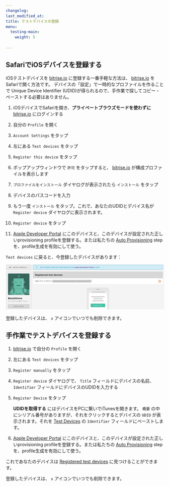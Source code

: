 ```yaml
---
changelog: 
last_modified_at: 
title: テストデバイスの登録
menu:
  testing-main:
    weight: 5

---
```

## SafariでiOSデバイスを登録する

iOSテストデバイスを [bitrise.io](https://www.bitrise.io) に登録する一番手軽な方法は、 [bitrise.io](https://www.bitrise.io) をSafariで開く方法です。
デバイスの「設定」で一時的なプロファイルを作ることで Unique Device Identifier (UDID)が得られるので、手作業で探してコピー・ペーストする必要はありません。

 1. iOSデバイスでSafariを開き、**プライベートブラウズモードを使わずに** [bitrise.io](https://www.bitrise.io) にログインする
 2. 自分の `Profile` を開く
 3. `Account Settings` をタップ
 4. 左にある `Test devices` をタップ
 5. `Register this device` をタップ
 6. ポップアップウィンドウで `許可` をタップすると、 [bitrise.io](https://www.bitrise.io) が構成プロファイルを表示します
 
 7. `プロファイルをインストール` ダイヤログが表示されたら `インストール` をタップ
 8. デバイスのパスコードを入力
 9. もう一度 `インストール` をタップ。これで、あなたのUDIDとデバイス名が `Register device` ダイヤログに表示されます。
10. `Register device` をタップ
11. [Apple Developer Portal](https://developer.apple.com/) にこのデバイスと、このデバイスが設定された正しいprovisioning profileを登録する。または私たちの [Auto Provisioning](/code-signing/ios-code-signing/ios-auto-provisioning) stepを、profile生成を有効にして使う。


`Test devices` に戻ると、今登録したデバイスがあります：


![Screenshot](/img/adding-a-new-app/ios-device.jpg)

登録したデバイスは、 `x` アイコンでいつでも削除できます。

## 手作業でテストデバイスを登録する


1. [bitrise.io](https://www.bitrise.io) で自分の `Profile` を開く
2. 左にある `Test devices` をタップ
3. `Register manually` をタップ
4. `Register device` ダイヤログで、 `Title` フィールドにデバイスの名前、 `Identifier` フィールドにデバイスのUDIDを入力する
5. `Register Device` をタップ
   

   **UDIDを取得する** にはデバイスをPCに繋いでiTunesを開きます。 `概要` の中にシリアル番号がありますが、それをクリックするとデバイスの `UDID` が表示されます。それを [Test Devices](https://www.bitrise.io/me/profile#/test_devices) の `Identifier` フィールドにペーストします。
   
6. [Apple Developer Portal](https://developer.apple.com/) にこのデバイスと、このデバイスが設定された正しいprovisioning profileを登録する。または私たちの [Auto Provisioning](/code-signing/ios-code-signing/ios-auto-provisioning) stepを、profile生成を有効にして使う。

これであなたのデバイスは [Registered test devices](https://www.bitrise.io/me/profile#/test_devices) に見つけることができます。


登録したデバイスは、 `x` アイコンでいつでも削除できます。